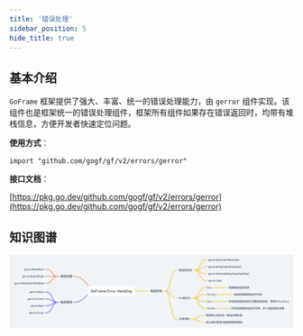 ```yaml
---
title: '错误处理'
sidebar_position: 5
hide_title: true
---
```


## 基本介绍

`GoFrame` 框架提供了强大、丰富、统一的错误处理能力，由 `gerror` 组件实现。该组件也是框架统一的错误处理组件，框架所有组件如果存在错误返回时，均带有堆栈信息，方便开发者快速定位问题。

**使用方式**：

```
import "github.com/gogf/gf/v2/errors/gerror"
```

**接口文档**：

[https://pkg.go.dev/github.com/gogf/gf/v2/errors/gerror](https://pkg.go.dev/github.com/gogf/gf/v2/errors/gerror)

## 知识图谱

![](/markdown/ec8f7f21d94b65b1f59f60bf57ec59b5.png)

    